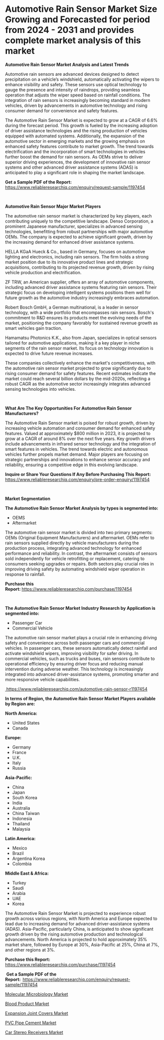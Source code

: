 <p><h1>Automotive Rain Sensor Market Size Growing and Forecasted for period from 2024 - 2031 and provides complete market analysis of this market</h1></p><p><strong>Automotive Rain Sensor Market Analysis and Latest Trends</strong></p>
<p><p>Automotive rain sensors are advanced devices designed to detect precipitation on a vehicle’s windshield, automatically activating the wipers to enhance visibility and safety. These sensors use optical technology to gauge the presence and intensity of raindrops, providing seamless operation that adjusts the wiper speed based on rainfall conditions. The integration of rain sensors is increasingly becoming standard in modern vehicles, driven by advancements in automotive technology and rising consumer demand for convenience and safety features.</p><p>The Automotive Rain Sensor Market is expected to grow at a CAGR of 6.6% during the forecast period. This growth is fueled by the increasing adoption of driver assistance technologies and the rising production of vehicles equipped with automated systems. Additionally, the expansion of the automotive sector in emerging markets and the growing emphasis on enhanced safety features contribute to market growth. The trend towards electrification and the incorporation of smart technologies in vehicles further boost the demand for rain sensors. As OEMs strive to deliver superior driving experiences, the development of innovative rain sensor systems and other advanced driver assistance systems (ADAS) is anticipated to play a significant role in shaping the market landscape.</p></p>
<p><strong>Get a Sample PDF of the Report:&nbsp;</strong> <a href="https://www.reliableresearchiq.com/enquiry/request-sample/1197454?utm_campaign=1088&utm_medium=2&utm_source=Github&utm_content=ia&utm_term=02112024&utm_id=automotive-rain-sensor">https://www.reliableresearchiq.com/enquiry/request-sample/1197454</a></p>
<p>&nbsp;</p>
<p><strong>Automotive Rain Sensor Major Market Players</strong></p>
<p><p>The automotive rain sensor market is characterized by key players, each contributing uniquely to the competitive landscape. Denso Corporation, a prominent Japanese manufacturer, specializes in advanced sensing technologies, benefitting from robust partnerships with major automotive OEMs. The company is expected to achieve significant growth, driven by the increasing demand for enhanced driver assistance systems.</p><p>HELLA KGaA Hueck & Co., based in Germany, focuses on automotive lighting and electronics, including rain sensors. The firm holds a strong market position due to its innovative product lines and strategic acquisitions, contributing to its projected revenue growth, driven by rising vehicle production and electrification.</p><p>ZF TRW, an American supplier, offers an array of automotive components, including advanced driver assistance systems featuring rain sensors. Their strategic focus on developing intelligent systems positions them well for future growth as the automotive industry increasingly embraces automation.</p><p>Robert Bosch GmbH, a German multinational, is a leader in sensor technology, with a wide portfolio that encompasses rain sensors. Bosch's commitment to R&D ensures its products meet the evolving needs of the market, positioning the company favorably for sustained revenue growth as smart vehicles gain traction.</p><p>Hamamatsu Photonics K.K., also from Japan, specializes in optical sensors tailored for automotive applications, making it a key player in niche segments of the rain sensor market. Its focus on technology innovation is expected to drive future revenue increases.</p><p>These companies collectively enhance the market's competitiveness, with the automotive rain sensor market projected to grow significantly due to rising consumer demand for safety features. Recent estimates indicate the market could reach several billion dollars by the mid-2020s, reflecting a robust CAGR as the automotive sector increasingly integrates advanced sensing technologies into vehicles.</p></p>
<p>&nbsp;</p>
<p><strong>What Are The Key Opportunities For Automotive Rain Sensor Manufacturers?</strong></p>
<p><p>The Automotive Rain Sensor market is poised for robust growth, driven by increasing vehicle automation and consumer demand for enhanced safety features. Valued at approximately $800 million in 2023, it is projected to grow at a CAGR of around 8% over the next five years. Key growth drivers include advancements in infrared sensor technology and the integration of smart features in vehicles. The trend towards electric and autonomous vehicles further propels market demand. Major players are focusing on strategic partnerships and innovations to enhance sensor accuracy and reliability, ensuring a competitive edge in this evolving landscape.</p></p>
<p><strong>Inquire or Share Your Questions If Any Before Purchasing This Report:</strong> <a href="https://www.reliableresearchiq.com/enquiry/pre-order-enquiry/1197454?utm_campaign=1088&utm_medium=2&utm_source=Github&utm_content=ia&utm_term=02112024&utm_id=automotive-rain-sensor">https://www.reliableresearchiq.com/enquiry/pre-order-enquiry/1197454</a></p>
<p>&nbsp;</p>
<p><strong>Market Segmentation</strong></p>
<p><strong>The Automotive Rain Sensor Market Analysis by types is segmented into:</strong></p>
<p><ul><li>OEMS</li><li>Aftermarket</li></ul></p>
<p><p>The automotive rain sensor market is divided into two primary segments: OEMs (Original Equipment Manufacturers) and aftermarket. OEMs refer to rain sensors supplied directly by vehicle manufacturers during the production process, integrating advanced technology for enhanced performance and reliability. In contrast, the aftermarket consists of sensors sold independently for vehicle retrofitting or replacement, catering to consumers seeking upgrades or repairs. Both sectors play crucial roles in improving driving safety by automating windshield wiper operation in response to rainfall.</p></p>
<p><strong>Purchase this Report:&nbsp;</strong><a href="https://www.reliableresearchiq.com/purchase/1197454?utm_campaign=1088&utm_medium=2&utm_source=Github&utm_content=ia&utm_term=02112024&utm_id=automotive-rain-sensor">https://www.reliableresearchiq.com/purchase/1197454</a></p>
<p>&nbsp;</p>
<p><strong>The Automotive Rain Sensor Market Industry Research by Application is segmented into:</strong></p>
<p><ul><li>Passenger Car</li><li>Commercial Vehicle</li></ul></p>
<p><p>The automotive rain sensor market plays a crucial role in enhancing driving safety and convenience across both passenger cars and commercial vehicles. In passenger cars, these sensors automatically detect rainfall and activate windshield wipers, improving visibility for safer driving. In commercial vehicles, such as trucks and buses, rain sensors contribute to operational efficiency by ensuring driver focus and reducing manual intervention during adverse weather. This technology is increasingly integrated into advanced driver-assistance systems, promoting smarter and more responsive vehicle capabilities.</p></p>
<p><a href="https://www.reliableresearchiq.com/automotive-rain-sensor-r1197454?utm_campaign=1088&utm_medium=2&utm_source=Github&utm_content=ia&utm_term=02112024&utm_id=automotive-rain-sensor">&nbsp;https://www.reliableresearchiq.com/automotive-rain-sensor-r1197454</a></p>
<p><strong>In terms of Region, the Automotive Rain Sensor Market Players available by Region are:</strong></p>
<p>
    <p> <strong> North America: </strong>
        <ul>
            <li>United States</li>
            <li>Canada</li>
        </ul>
        </p> 
    <p> <strong> Europe: </strong>
        <ul>
            <li>Germany</li>
            <li>France</li>
            <li>U.K.</li>
            <li>Italy</li>
            <li>Russia</li>
        </ul>
        </p> 
    <p> <strong> Asia-Pacific: </strong>
        <ul>
            <li>China</li>
            <li>Japan</li>
            <li>South Korea</li>
            <li>India</li>
            <li>Australia</li>
            <li>China Taiwan</li>
            <li>Indonesia</li>
            <li>Thailand</li>
            <li>Malaysia</li>
        </ul>
        </p> 
    <p> <strong> Latin America: </strong>
        <ul>
            <li>Mexico</li>
            <li>Brazil</li>
            <li>Argentina Korea</li>
            <li>Colombia</li>
        </ul>
        </p> 
    <p> <strong> Middle East & Africa: </strong>
        <ul>
            <li>Turkey</li>
            <li>Saudi</li>
            <li>Arabia</li>
            <li>UAE</li>
            <li>Korea</li>
        </ul>
    </p>
    </p>
<p><p>The Automotive Rain Sensor Market is projected to experience robust growth across various regions, with North America and Europe expected to lead due to increasing demand for advanced driver-assistance systems (ADAS). Asia-Pacific, particularly China, is anticipated to show significant growth driven by the rising automotive production and technological advancements. North America is projected to hold approximately 35% market share, followed by Europe at 30%, Asia-Pacific at 25%, China at 7%, and other regions at 3%.</p></p>
<p><strong>Purchase this Report: </strong><a href="https://www.reliableresearchiq.com/purchase/1197454?utm_campaign=1088&utm_medium=2&utm_source=Github&utm_content=ia&utm_term=02112024&utm_id=automotive-rain-sensor">https://www.reliableresearchiq.com/purchase/1197454</a></p>
<p>&nbsp;<strong>Get a Sample PDF of the Report:&nbsp;&nbsp;</strong><a href="https://www.reliableresearchiq.com/enquiry/request-sample/1197454?utm_campaign=1088&utm_medium=2&utm_source=Github&utm_content=ia&utm_term=02112024&utm_id=automotive-rain-sensor">https://www.reliableresearchiq.com/enquiry/request-sample/1197454</a></p>
<p><strong></strong></p>
<p><p><a href="https://issuu.com/reportprime-2/docs/molecular-microbiology-market-size-_c3cb314a5df612?utm_campaign=1088&utm_medium=2&utm_source=Github&utm_content=ia&utm_term=02112024&utm_id=automotive-rain-sensor">Molecular Microbiology Market</a></p><p><a href="https://issuu.com/reportprime-2/docs/blood-product-market-size-2030.pptx_904a6d9c9eda13?utm_campaign=1088&utm_medium=2&utm_source=Github&utm_content=ia&utm_term=02112024&utm_id=automotive-rain-sensor">Blood Product Market</a></p><p><a href="https://medium.com/@zenap1yahrovat/introduction-exploring-the-expansion-joint-covers-market-the-expansion-joint-covers-market-report-42935fb65e99?utm_campaign=1088&utm_medium=2&utm_source=Github&utm_content=ia&utm_term=02112024&utm_id=automotive-rain-sensor">Expansion Joint Covers Market</a></p><p><a href="https://medium.com/@lashaunm5st/in-the-pvc-pipe-cement-market-the-main-focus-is-on-keeping-costs-low-and-getting-the-most-out-of-bbe06f7643a5?utm_campaign=1088&utm_medium=2&utm_source=Github&utm_content=ia&utm_term=02112024&utm_id=automotive-rain-sensor">PVC Pipe Cement Market</a></p><p><a href="https://github.com/alea79alre/Market-Research-Report-List-1/blob/main/car-stereo-receivers-market.md?utm_campaign=1088&utm_medium=2&utm_source=Github&utm_content=ia&utm_term=02112024&utm_id=automotive-rain-sensor">Car Stereo Receivers Market</a></p></p>